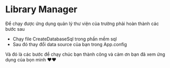 # Library Manager

Để chạy được ứng dụng quản lý thư viện của trường phải hoàn thành các bước sau
+ Chạy file CreateDatabaseSql trong phần mềm sql
+ Sau đó thay đổi data source của bạn trong App.config 

Và đó là các bước để chạy chúc bạn thành công và cảm ơn bạn đã xem ứng dụng của bọn mình ♥️♥️
